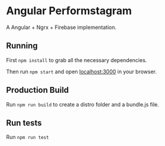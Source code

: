 # Angular Performstagram 

A Angular + Ngrx + Firebase implementation.

## Running

First `npm install` to grab all the necessary dependencies. 

Then run `npm start` and open <localhost:3000> in your browser.

## Production Build

Run `npm run build` to create a distro folder and a bundle.js file.

## Run tests

Run `npm run test` 